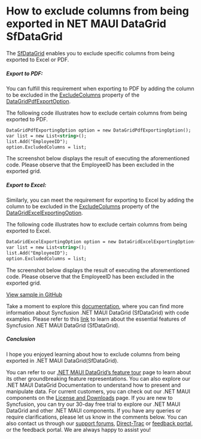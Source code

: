 # How to exclude columns from being exported in NET MAUI DataGrid SfDataGrid
The [SfDataGrid](https://www.syncfusion.com/maui-controls/maui-datagrid) enables you to exclude specific columns from being exported to Excel or PDF.

##### Export to PDF:

You can fulfill this requirement when exporting to PDF by adding the column to be excluded in the [ExcludeColumns](https://help.syncfusion.com/cr/maui/Syncfusion.Maui.DataGrid.Exporting.DataGridPdfExportingOption.html#Syncfusion_Maui_DataGrid_Exporting_DataGridPdfExportingOption_ExcludeColumns) property of the [DataGridPdfExportOption](https://help.syncfusion.com/cr/maui/Syncfusion.Maui.DataGrid.Exporting.DataGridPdfExportingOption.html). 

The following code illustrates how to exclude certain columns from being exported to PDF.

 
 ```XML
DataGridPdfExportingOption option = new DataGridPdfExportingOption();
var list = new List<string>();
list.Add("EmployeeID");
option.ExcludedColumns = list;
 ```
 
The screenshot below displays the result of executing the aforementioned code. Please observe that the EmployeeID has been excluded in the exported grid.

##### Export to Excel:

Similarly, you can meet the requirement for exporting to Excel by adding the column to be excluded in the [ExcludeColumns](https://help.syncfusion.com/cr/maui/Syncfusion.Maui.DataGrid.Exporting.DataGridExcelExportingOption.html#Syncfusion_Maui_DataGrid_Exporting_DataGridExcelExportingOption_ExcludedColumns) property of the [DataGridExcelExportingOption](https://help.syncfusion.com/cr/maui/Syncfusion.Maui.DataGrid.Exporting.DataGridExcelExportingOption.html).

The following code illustrates how to exclude certain columns from being exported to Excel.

 
 ```XML
DataGridExcelExportingOption option = new DataGridExcelExportingOption();
var list = new List<string>();
list.Add("EmployeeID");
option.ExcludedColumns = list; 
 ```
 
The screenshot below displays the result of executing the aforementioned code. Please observe that the EmployeeID has been excluded in the exported grid.

[View sample in GitHub](https://github.com/SyncfusionExamples/How-to-exclude-columns-from-being-exported-in-NET-MAUI-DataGrid-SfDataGrid/tree/859298)

Take a moment to explore this [documentation](https://help.syncfusion.com/maui/datagrid/overview), where you can find more information about Syncfusion .NET MAUI DataGrid (SfDataGrid) with code examples. Please refer to this [link](https://www.syncfusion.com/maui-controls/maui-datagrid) to learn about the essential features of Syncfusion .NET MAUI DataGrid (SfDataGrid).

##### Conclusion

I hope you enjoyed learning about how to exclude columns from being exported in .NET MAUI DataGrid(SfDataGrid).

You can refer to our [.NET MAUI DataGrid’s feature tour](https://www.syncfusion.com/maui-controls/maui-datagrid) page to learn about its other groundbreaking feature representations. You can also explore our .NET MAUI DataGrid Documentation to understand how to present and manipulate data. For current customers, you can check out our .NET MAUI components on the [License and Downloads](https://www.syncfusion.com/account/downloads) page. If you are new to Syncfusion, you can try our 30-day free trial to explore our .NET MAUI DataGrid and other .NET MAUI components. If you have any queries or require clarifications, please let us know in the comments below. You can also contact us through our [support forums](https://www.syncfusion.com/forums), [Direct-Trac](https://support.syncfusion.com/account/login?ReturnUrl=%2Faccount%2Fconnect%2Fauthorize%2Fcallback%3Fclient_id%3Dc54e52f3eb3cde0c3f20474f1bc179ed%26redirect_uri%3Dhttps%253A%252F%252Fsupport.syncfusion.com%252Fagent%252Flogincallback%26response_type%3Dcode%26scope%3Dopenid%2520profile%2520agent.api%2520integration.api%2520offline_access%2520kb.api%26state%3D8db41f98953a4d9ba40407b150ad4cf2%26code_challenge%3DvwHoT64z2h21eP_A9g7JWtr3vp3iPrvSjfh5hN5C7IE%26code_challenge_method%3DS256%26response_mode%3Dquery) or [feedback portal](https://www.syncfusion.com/feedback/maui?control=sfdatagrid), or the feedback portal. We are always happy to assist you!</string></string>
